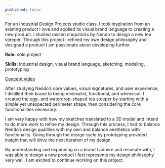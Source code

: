 ```yaml
---
published: false
---
```

For an Industrial Design Projects studio class, I took inspiration from an existing product I love and applied its visual brand language to creating a new product. I studied rassen chopsticks by Nendo to design a new tea steeper. Through this project I refined my own design philosophy and designed a product I am passionate about developing further.

**Role:** solo project

**Skills:** industrial design, visual brand language, sketching, modeling, prototyping

<a href="https://drive.google.com/file/d/0B2oSUkGqekGVdWxhNmZQS2tCZ2s/view?usp=sharing" target="_blank">Concept video</a>

After studying Nendo’s core values, visual signatures, and user experience, I distilled their brand to being minimalist, functional, and whimsical. I created the egg- and waterdrop-shaped tea steeper by starting with a simple yet unexpected perimeter shape, then considering the core functionalities necessary.

I am very happy with how my sketches translated to a 3D model and intend to do more work to refine my design. Through this process, I had to balance Nendo’s design qualities with my own and balance aesthetics with functionality. Going through the design cycle by prototyping provided insight that will drive the next iteration of my design.

By understanding and expanding on a brand I admire and resonate with, I was able to design a new product I feel represents my design philosophy very well. I am excited to continue working on this project.